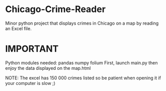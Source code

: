 # Chicago-Crime-Reader
Minor python project that displays crimes in Chicago on a map by reading an Excel file.

<h1>IMPORTANT</h1>
Python modules needed: pandas numpy folium
First, launch main.py then enjoy the data displayed on the map.html

NOTE: The excel has 150 000 crimes listed so be patient when opening it if your computer is slow ;) 

